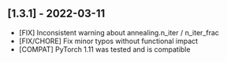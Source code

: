 ## [1.3.1] - 2022-03-11
- [FIX] Inconsistent warning about annealing.n_iter / n_iter_frac
- [FIX/CHORE] Fix minor typos without functional impact
- [COMPAT] PyTorch 1.11 was tested and is compatible
